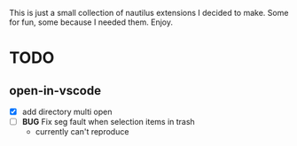 This is just a small collection of nautilus extensions I decided to make.
Some for fun, some because I needed them. Enjoy.

# TODO
## open-in-vscode

- [x] add directory multi open
- [ ] **BUG** Fix seg fault when selection items in trash
  - currently can't reproduce
